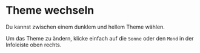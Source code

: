 # Theme wechseln

Du kannst zwischen einem dunklem und hellem Theme wählen.

Um das Theme zu ändern, klicke einfach auf die `Sonne` oder den `Mond` in der Infoleiste oben rechts.
